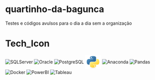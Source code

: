# quartinho-da-bagunca
Testes e códigos avulsos para o dia a dia sem a organização

# Tech_Icon
<div style="display: inline_block">
  <img align="center" alt="SQLServer"    height="40" width="50" src="https://cdn.jsdelivr.net/gh/devicons/devicon@latest/icons/azuresqldatabase/azuresqldatabase-original.svg">
  <img align="center" alt="Oracle"       height="45" width="50" src="https://cdn.jsdelivr.net/gh/devicons/devicon@latest/icons/oracle/oracle-original.svg">
  <img align="center" alt="PostgreSQL"   height="45" width="50" src="https://cdn.jsdelivr.net/gh/devicons/devicon@latest/icons/postgresql/postgresql-original.svg">
  <img align="center" alt="Python"       height="45" width="50" src="https://raw.githubusercontent.com/devicons/devicon/master/icons/python/python-original.svg">
  <img align="center" alt="Anaconda"     height="40" width="50" src="https://cdn.jsdelivr.net/gh/devicons/devicon@latest/icons/anaconda/anaconda-original.svg">
  <img align="center" alt="Pandas"       height="45" width="50" src="https://pandas.pydata.org/static/img/pandas_mark_white.svg">
  <img align="center" alt="Docker"       height="45" width="50" src="https://cdn.jsdelivr.net/gh/devicons/devicon@latest/icons/docker/docker-original-wordmark.svg">
  <img align="center" alt="PowerBI"      height="40" width="50" src="https://github.com/microsoft/PowerBI-Icons/raw/main/SVG/Power-BI.svg">
  <img align="center" alt="Tableau"      height="40" width="50" src="https://www.svgrepo.com/show/354428/tableau-icon.svg">
</div>

